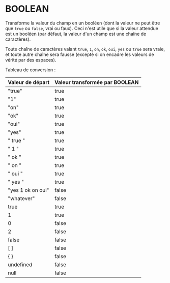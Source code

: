 # BOOLEAN

Transforme la valeur du champ en un booléen \(dont la valeur ne peut être que `true` ou `false`, vrai ou faux\). Ceci n'est utile que si la valeur attendue est un booléen \(par défaut, la valeur d'un champ est une chaîne de caractères\).

Toute chaîne de caractères valant `true`, `1`, `on`, `ok`, `oui`, `yes` ou `true` sera vraie, et toute autre chaîne sera fausse \(excepté si on encadre les valeurs de vérité par des espaces\).

Tableau de conversion :

| Valeur de départ | Valeur transformée par BOOLEAN |
| :--- | :--- |
| "true" | true |
| "1" | true |
| "on" | true |
| "ok" | true |
| "oui" | true |
| "yes" | true |
| " true " | true |
| " 1 " | true |
| " ok " | true |
| " on " | true |
| " oui " | true |
| " yes " | true |
| "yes 1 ok on oui" | false |
| "whatever" | false |
| true | true |
| 1 | true |
| 0 | false |
| 2 | false |
| false | false |
| \[ \] | false |
| { } | false |
| undefined | false |
| null | false |
